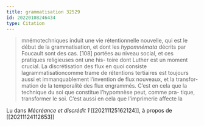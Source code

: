 ```yaml
---
title: grammatisation 32529
id: 20220108246434
type: Citation
---
```


> mnémotechniques induit une vie rétentionnelle nouvelle, qui est le début de la grammatisation, et dont les *hypomnémata* décrits par Foucault sont des cas. [108] portées au niveau social, et ces pratiques religieuses ont une his- toire dont Luther est un moment crucial. La discrétisation des flux en quoi consiste lagrammatisationcomme trame de rétentions tertiaires est toujours aussi et immanquablement l’invention de flux nouveaux, et la transfor- mation de la temporalité des flux engrammés. C’est en cela que la technique du soi que constitue l’hypomnèse peut, comme pra- tique, transformer le soi. C’est aussi en cela que l’imprimerie affecte la

Lu dans *Mécréance et discrédit 1* [[20211125162124]], à propos de [[20211124112653]]